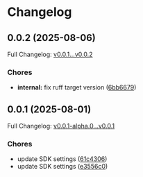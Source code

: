 # Changelog

## 0.0.2 (2025-08-06)

Full Changelog: [v0.0.1...v0.0.2](https://github.com/metis-mantis/google-workspace-sdk/compare/v0.0.1...v0.0.2)

### Chores

* **internal:** fix ruff target version ([6bb6679](https://github.com/metis-mantis/google-workspace-sdk/commit/6bb6679c6517e4ddc94c4e5263ecc0b0d483ba77))

## 0.0.1 (2025-08-01)

Full Changelog: [v0.0.1-alpha.0...v0.0.1](https://github.com/metis-mantis/google-workspace-sdk/compare/v0.0.1-alpha.0...v0.0.1)

### Chores

* update SDK settings ([61c4306](https://github.com/metis-mantis/google-workspace-sdk/commit/61c43064a8bee09ba6b0784523121032029eaec5))
* update SDK settings ([e3556c0](https://github.com/metis-mantis/google-workspace-sdk/commit/e3556c07e2d3f27cb63a7d2425b9603a7fb7989a))
